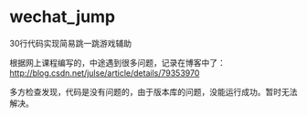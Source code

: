 # wechat_jump
30行代码实现简易跳一跳游戏辅助

根据网上课程编写的，中途遇到很多问题，记录在博客中了：http://blog.csdn.net/julse/article/details/79353970

多方检查发现，代码是没有问题的，由于版本库的问题，没能运行成功。暂时无法解决。
